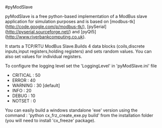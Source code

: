 #pyModSlave

pyModSlave is a free python-based implementation of a ModBus slave application for simulation purposes and is based on [modbus-tk] (http://code.google.com/p/modbus-tk/), [pySerial] (http://pyserial.sourceforge.net/) and [pyQt5] (http://www.riverbankcomputing.co.uk).

It starts a TCP/RTU ModBus Slave.Builds 4 data blocks (coils,discrete inputs,input registers,holding registers) and sets random values. You can also set values for individual registers.

To configure the logging level set the 'LoggingLevel' in 'pyModSlave.ini' file
- CRITICAL : 50
- ERROR : 40
- WARNING : 30 [default]
- INFO : 20
- DEBUG : 10
- NOTSET : 0

You can easily build a windows standalone 'exe' version using the command : 'python cx_frz_create_exe.py build' from the installation folder (you will need to install 'cx_freeze' package). 

